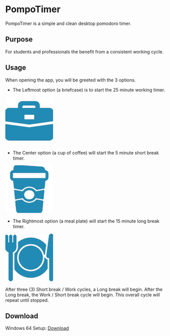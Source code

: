 # PompoTimer
PompoTimer is a simple and clean desktop pomodoro timer.

## Purpose
For students and professionals the benefit from a consistent working cycle.

## Usage
When opening the app, you will be greeted with the 3 options.
- The Leftmost option (a briefcase) is to start the 25 minute working timer.
<img src="https://github.com/BrodyMcLemore/PompoTimer/blob/main/src/Style/WorkTime.png" width="150" height="150">

- The Center option (a cup of coffee) will start the 5 minute short break timer.
<img src="https://github.com/BrodyMcLemore/PompoTimer/blob/main/src/Style/ShortBreak.png" width="150" height="150">

- The Rightmost option (a meal plate) will start the 15 minute long break timer.
<img src="https://github.com/BrodyMcLemore/PompoTimer/blob/main/src/Style/LongBreak.png" width="150" height="150">

After three (3) Short break / Work cycles, a Long break will begin. After the Long break, the Work / Short break cycle will begin. 
This overall cycle will repeat until stopped.

## Download
Windows 64 Setup: [Download](https://github.com/BrodyMcLemore/PompoTimer/raw/main/PompoTimer%20Setup%201.0.0.exe)

